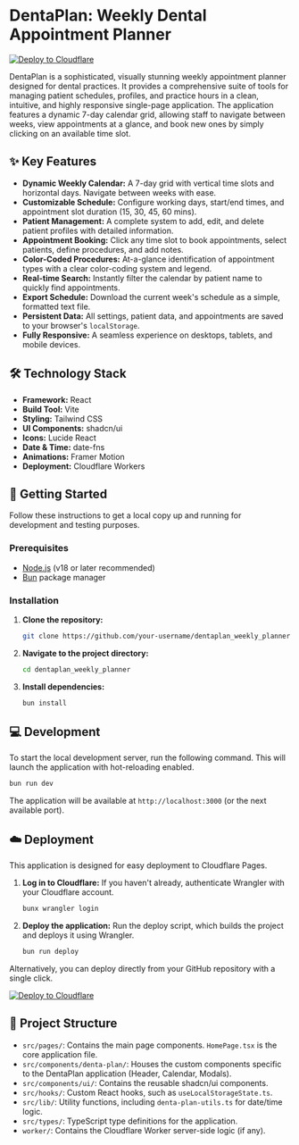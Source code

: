 # DentaPlan: Weekly Dental Appointment Planner

[![Deploy to Cloudflare](https://deploy.workers.cloudflare.com/button)](https://deploy.workers.cloudflare.com/?url=https://github.com/Auswl/generated-app-20251004-141916)

DentaPlan is a sophisticated, visually stunning weekly appointment planner designed for dental practices. It provides a comprehensive suite of tools for managing patient schedules, profiles, and practice hours in a clean, intuitive, and highly responsive single-page application. The application features a dynamic 7-day calendar grid, allowing staff to navigate between weeks, view appointments at a glance, and book new ones by simply clicking on an available time slot.

## ✨ Key Features

-   **Dynamic Weekly Calendar:** A 7-day grid with vertical time slots and horizontal days. Navigate between weeks with ease.
-   **Customizable Schedule:** Configure working days, start/end times, and appointment slot duration (15, 30, 45, 60 mins).
-   **Patient Management:** A complete system to add, edit, and delete patient profiles with detailed information.
-   **Appointment Booking:** Click any time slot to book appointments, select patients, define procedures, and add notes.
-   **Color-Coded Procedures:** At-a-glance identification of appointment types with a clear color-coding system and legend.
-   **Real-time Search:** Instantly filter the calendar by patient name to quickly find appointments.
-   **Export Schedule:** Download the current week's schedule as a simple, formatted text file.
-   **Persistent Data:** All settings, patient data, and appointments are saved to your browser's `localStorage`.
-   **Fully Responsive:** A seamless experience on desktops, tablets, and mobile devices.

## 🛠️ Technology Stack

-   **Framework:** React
-   **Build Tool:** Vite
-   **Styling:** Tailwind CSS
-   **UI Components:** shadcn/ui
-   **Icons:** Lucide React
-   **Date & Time:** date-fns
-   **Animations:** Framer Motion
-   **Deployment:** Cloudflare Workers

## 🚀 Getting Started

Follow these instructions to get a local copy up and running for development and testing purposes.

### Prerequisites

-   [Node.js](https://nodejs.org/) (v18 or later recommended)
-   [Bun](https://bun.sh/) package manager

### Installation

1.  **Clone the repository:**
    ```sh
    git clone https://github.com/your-username/dentaplan_weekly_planner.git
    ```
2.  **Navigate to the project directory:**
    ```sh
    cd dentaplan_weekly_planner
    ```
3.  **Install dependencies:**
    ```sh
    bun install
    ```

## 💻 Development

To start the local development server, run the following command. This will launch the application with hot-reloading enabled.

```sh
bun run dev
```

The application will be available at `http://localhost:3000` (or the next available port).

## ☁️ Deployment

This application is designed for easy deployment to Cloudflare Pages.

1.  **Log in to Cloudflare:**
    If you haven't already, authenticate Wrangler with your Cloudflare account.
    ```sh
    bunx wrangler login
    ```
2.  **Deploy the application:**
    Run the deploy script, which builds the project and deploys it using Wrangler.
    ```sh
    bun run deploy
    ```

Alternatively, you can deploy directly from your GitHub repository with a single click.

[![Deploy to Cloudflare](https://deploy.workers.cloudflare.com/button)](https://deploy.workers.cloudflare.com/?url=https://github.com/Auswl/generated-app-20251004-141916)

## 📁 Project Structure

-   `src/pages/`: Contains the main page components. `HomePage.tsx` is the core application file.
-   `src/components/denta-plan/`: Houses the custom components specific to the DentaPlan application (Header, Calendar, Modals).
-   `src/components/ui/`: Contains the reusable shadcn/ui components.
-   `src/hooks/`: Custom React hooks, such as `useLocalStorageState.ts`.
-   `src/lib/`: Utility functions, including `denta-plan-utils.ts` for date/time logic.
-   `src/types/`: TypeScript type definitions for the application.
-   `worker/`: Contains the Cloudflare Worker server-side logic (if any).